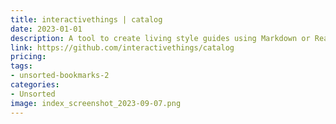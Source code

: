 ```yaml
---
title: interactivethings | catalog
date: 2023-01-01
description: A tool to create living style guides using Markdown or React components.
link: https://github.com/interactivethings/catalog
pricing: 
tags: 
- unsorted-bookmarks-2 
categories: 
- Unsorted 
image: index_screenshot_2023-09-07.png
---
```

